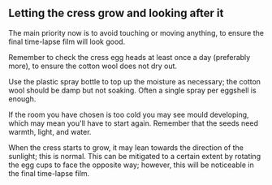 ## Letting the cress grow and looking after it

The main priority now is to avoid touching or moving anything, to ensure the final time-lapse film will look good.

Remember to check the cress egg heads at least once a day (preferably more), to ensure the cotton wool does not dry out.

Use the plastic spray bottle to top up the moisture as necessary; the cotton wool should be damp but not soaking. Often a single spray per eggshell is enough.

If the room you have chosen is too cold you may see mould developing, which may mean you'll have to start again. Remember that the seeds need warmth, light, and water.

When the cress starts to grow, it may lean towards the direction of the sunlight; this is normal. This can be mitigated to a certain extent by rotating the egg cups to face the opposite way; however, this will be noticeable in the final time-lapse film.

